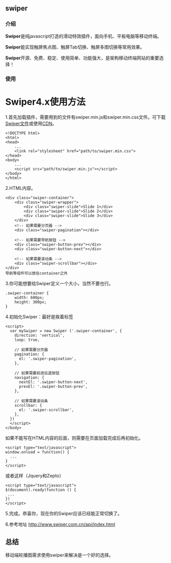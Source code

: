 
##  swiper

### 介绍

**Swiper**是纯javascript打造的滑动特效插件，面向手机、平板电脑等移动终端。

**Swiper**能实现触屏焦点图、触屏Tab切换、触屏多图切换等常用效果。

**Swiper**开源、免费、稳定、使用简单、功能强大，是架构移动终端网站的重要选择！

### 使用

# Swiper4.x使用方法

1.首先加载插件，需要用到的文件有swiper.min.js和swiper.min.css文件。可下载[Swiper文件](http://www.swiper.com.cn/download/index.html#file1)或使用[CDN](http://www.swiper.com.cn/cdn/index.html)。

```
<!DOCTYPE html>
<html>
<head>
    ...
    <link rel="stylesheet" href="path/to/swiper.min.css">
</head>
<body>
    ...
    <script src="path/to/swiper.min.js"></script>
</body>
</html>
```

2.HTML内容。

```
<div class="swiper-container">
    <div class="swiper-wrapper">
        <div class="swiper-slide">Slide 1</div>
        <div class="swiper-slide">Slide 2</div>
        <div class="swiper-slide">Slide 3</div>
    </div>
    <!-- 如果需要分页器 -->
    <div class="swiper-pagination"></div>
    
    <!-- 如果需要导航按钮 -->
    <div class="swiper-button-prev"></div>
    <div class="swiper-button-next"></div>
    
    <!-- 如果需要滚动条 -->
    <div class="swiper-scrollbar"></div>
</div>
导航等组件可以放在container之外
```

3.你可能想要给Swiper定义一个大小，当然不要也行。

```
.swiper-container {
    width: 600px;
    height: 300px;
}  
```

4.初始化Swiper：最好是挨着</body>标签

```
<script>        
  var mySwiper = new Swiper ('.swiper-container', {
    direction: 'vertical',
    loop: true,
    
    // 如果需要分页器
    pagination: {
      el: '.swiper-pagination',
    },
    
    // 如果需要前进后退按钮
    navigation: {
      nextEl: '.swiper-button-next',
      prevEl: '.swiper-button-prev',
    },
    
    // 如果需要滚动条
    scrollbar: {
      el: '.swiper-scrollbar',
    },
  })        
  </script>
</body>
```

如果不能写在HTML内容的后面，则需要在页面加载完成后再初始化。

```
<script type="text/javascript">
window.onload = function() {
  ...
}
</script>
```

或者这样（Jquery和Zepto）

```
<script type="text/javascript">
$(document).ready(function () {
 ...
})
</script>
```

5.完成。恭喜你，现在你的Swiper应该已经能正常切换了。

6.参考地址 http://www.swiper.com.cn/api/index.html

## 总结

移动端轮播图需求使用swiper来解决是一个好的选择。